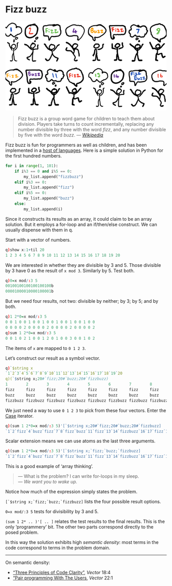 # Fizz buzz


[![Fizz buzz](img/fizzbuzz.png)](https://www.ezrahill.co.uk/2019/04/14/the-fizzbuzz-question/ "Image by Ezra Hill")

> Fizz buzz is a group word game for children to teach them about division. Players take turns to count incrementally, replacing any number divisible by three with the word _fizz_, and any number divisible by five with the word _buzz_. — [_Wikipedia_](https://en.wikipedia.org/wiki/Fizz_buzz)


Fizz buzz is fun for programmers as well as children, and has been implemented in a [host of languages](https://rosettacode.org/wiki/FizzBuzz). 
Here is a simple solution in Python for the first hundred numbers.

```python
for i in range(1, 101):
    if i%3 == 0 and i%5 == 0:
        my_list.append("fizzbuzz")
    elif i%3 == 0:
        my_list.append("fizz")
    elif i%5 == 0:
        my_list.append("buzz")
    else:
        my_list.append(i)
```

Since it constructs its results as an array, it could claim to be an array solution. But it employs a for-loop and an if/then/else construct. 
We can usually dispense with them in q.

Start with a vector of numbers.

```q
q)show x:1+til 20
1 2 3 4 5 6 7 8 9 10 11 12 13 14 15 16 17 18 19 20
```

We are interested in whether they are divisible by 3 and 5. 
Those divisible by 3 have 0 as the result of `x mod 3`. Similarly by 5. Test both.

```q
q)0=x mod/:3 5
00100100100100100100b
00001000010000100001b
```

But we need four results, not two: divisible by neither; by 3; by 5; and by both.

```q
q)1 2*0=x mod/:3 5
0 0 1 0 0 1 0 0 1 0 0 1 0 0 1 0 0 1 0 0
0 0 0 0 2 0 0 0 0 2 0 0 0 0 2 0 0 0 0 2
q)sum 1 2*0=x mod/:3 5
0 0 1 0 2 1 0 0 1 2 0 1 0 0 3 0 0 1 0 2
```

The items of `x` are mapped to `0 1 2 3`.

Let’s construct our result as a symbol vector.

```q
q)`$string x
`1`2`3`4`5`6`7`8`9`10`11`12`13`14`15`16`17`18`19`20
q)(`$string x;20#`fizz;20#`buzz;20#`fizzbuzz)
1        2        3        4        5        6        7        8        9    ..
fizz     fizz     fizz     fizz     fizz     fizz     fizz     fizz     fizz ..
buzz     buzz     buzz     buzz     buzz     buzz     buzz     buzz     buzz ..
fizzbuzz fizzbuzz fizzbuzz fizzbuzz fizzbuzz fizzbuzz fizzbuzz fizzbuzz fizzb..
```

We just need a way to use `0 1 2 3` to pick from these four vectors.
Enter the [Case](https://code.kx.com/ref/maps#case) iterator.

```q
q)(sum 1 2*0=x mod/:3 5)'[`$string x;20#`fizz;20#`buzz;20#`fizzbuzz]
`1`2`fizz`4`buzz`fizz`7`8`fizz`buzz`11`fizz`13`14`fizzbuzz`16`17`fizz`19`buzz
```

Scalar extension means we can use atoms as the last three arguments.

```q
q)(sum 1 2*0=x mod/:3 5)'[`$string x;`fizz;`buzz;`fizzbuzz]
`1`2`fizz`4`buzz`fizz`7`8`fizz`buzz`11`fizz`13`14`fizzbuzz`16`17`fizz`19`buzz
```

This is a good example of ‘array thinking’.

> — What is the problem? I can write for-loops in my sleep.
> <br>
> — _We want you to wake up._

Notice how much of the expression simply states the problem.

``[`$string x;`fizz;`buzz;`fizzbuzz]`` lists the four possible result options.

`0=x mod/:3 5` tests for divisibility by 3 and 5.

`(sum 1 2* .. )'[ .. ]` relates the test results to the final results. This is the only ‘programmery’ bit. The other two parts correspond directly to the posed problem. 

In this way the solution exhibits high _semantic density_: most terms in the code correspond to terms in the problem domain. 

---

On semantic density:

* [“Three Principles of Code Clarity”](http://archive.vector.org.uk/art10009750 "Vector, the journal of the British APL Association"), _Vector_ 18:4
* [“Pair programming With The Users](http://archive.vector.org.uk/art10009900 "Vector, the journal of the British APL Association"), _Vector_ 22:1

